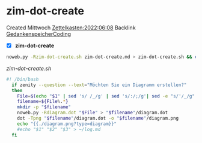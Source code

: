 # zim-dot-create
Created Mittwoch [Zettelkasten:2022:06:08]()
Backlink [GedankenspeicherCoding](../GedankenspeicherCoding.md)

- [X] **zim-dot-create**


```bash
noweb.py -Rzim-dot-create.sh zim-dot-create.md > zim-dot-create.sh && chmod u+x zim-dot-create.sh && ln -sf $(pwd)/zim-dot-create.sh ~/.local/bin/zim-dot-create.sh && echo 'fertig'
```


*zim-dot-create.sh*
```bash
#! /bin/bash
  if zenity --question --text="Möchten Sie ein Diagramm erstellen?"
  then 
    File=$(echo "$1" | sed 's/ /_/g' | sed 's/:/;/g'| sed -e "s/'/_/g" | sed 's/\"//g')
    filename=${File%.*}
    mkdir -p "$filename"
    noweb.py -Rdiagram.dot "$File" > "$filename"/diagram.dot
    dot -Tpng "$filename"/diagram.dot -o "$filename"/diagram.png
    echo "{{./diagram.png?type=diagram}}"
    #echo "$1" "$2" "$3" > ~/log.md
  fi
```

